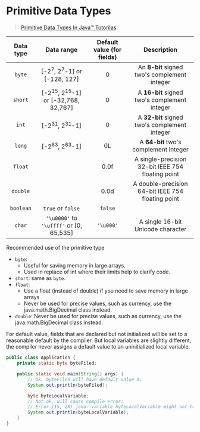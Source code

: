 # Primitive Data Types

> [Primitive Data Types In Java™ Tutorilas](https://docs.oracle.com/javase/tutorial/java/nutsandbolts/datatypes.html)

| Data type | Data range                                               | Default value (for fields) | Description                                       |
| :-------: | :------------------------------------------------------: | :------------------------: | :-----------------------------------------------: |
| `byte`    | [-2<sup>7</sup>, 2<sup>7</sup>-1] or [-128, 127]         | 0                          | An **8-bit** signed two's complement integer      |
| `short`   | [-2<sup>15</sup>, 2<sup>15</sup>-1] or [-32,768, 32,767] | 0                          | A **16-bit** signed two's complement integer      |
| `int`     | [-2<sup>31</sup>, 2<sup>31</sup>-1]                      | 0                          | A **32-bit** signed two's complement integer      |
| `long`    | [-2<sup>63</sup>, 2<sup>63</sup>-1]                      | 0L                         | A **64-bit** two's complement integer             |
| `float`   |                                                          | 0.0f                       | A single-precision 32-bit IEEE 754 floating point |
| `double`  |                                                          | 0.0d                       | A double-precision 64-bit IEEE 754 floating point |
| `boolean` | `true` or `false`                                        | `false`                    |
| `char`    | `'\u0000'` to `'\uffff'` or [0, 65,535]                  | `'\u000'`                  | A single 16-bit Unicode character                 |

Recommended use of the primitive type

* `byte`: 
  * Useful for saving memory in large arrays.
  * Used in replace of int where their limits help to clarify code.
* `short`: same as `byte`.
* `float`:
  * Use a float (instead of double) if you need to save memory in large arrays
  * Never be used for precise values, such as currency, use the java.math.BigDecimal class instead.
* `double`: Never be used for precise values, such as currency, use the java.math.BigDecimal class instead.

For default value, fields that are declared but not initialized will be set to a reasonable default by the compiler. But local variables are slightly different, the compiler never assigns a default value to an uninitialized local variable.

```Java
public class Application {
    private static byte byteFiled;

    public static void main(String[] args) {
        // Ok, byteFiled will have default value 0;
        System.out.println(byteFiled);

        byte byteLocalVariable;
        // Not ok, will cause compile error:
        // Error:(15, 28) java: variable byteLocalVariable might not have been initialized
        System.out.println(byteLocalVariable);
    }
}
```